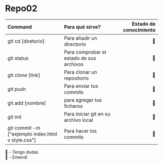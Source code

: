 # Repo02

|Command | Para qué sirve? | Estado de conocimiento |
|:--- |:---- |----:|
|git cd [diretorio]| Para añadir un directorio | 📗 |
|git status| Para comprobar el estado de sus archivos | 📗 |
|git clone [link]| Para clonar un repositorio  | 📗 |
|git push| Para enviar tus commits | 📕 |
|git add [nombre]| para agregar tus ficheros | 📗 |
|git init| Para iniciar git en su archivo local | 📕 |
|git commit -m ["exjemplo index.html v style.css"]| Para hacer los commits | 📕 |


📕 - Tengo dudas   
📗 - Entendí
